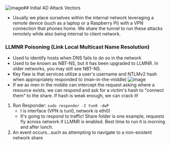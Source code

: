 ![image](https://github.com/user-attachments/assets/98a3bd50-d7dd-46f6-8e76-ee10fe49959e)## Initial AD Attack Vectors
* Usually we place ourselves within the internal network leveraging a remote device (such as a laptop or a Raspberry Pi) with a VPN connection that phones home. We share the tunnel to run these attacks remotely while also being internal to client network.

### LLMNR Poisoning (Link Local Multicast Name Resolution)
* Used to identify hosts when DNS fails to do so in the network
* Used to be known as NBT-NS, but it has been upgraded to LLMNR. In older networks, you may still see NBT-NS.
* Key flaw is that services utilize a user's username and NTLMv2 hash when appropriately responded to (man-in-the-middle)
![image](https://github.com/user-attachments/assets/fb8de3c8-4268-42e0-8c57-d1743c5eb31a)
* If we as men in the middle can intercept the request asking where a resource exists, we can respond and ask for a victim's hash to "connect them" to the share. If hash is weak enough, we can crack it!
1. Run Responder: `sudo responder -I tun0 -dwP`
   * I is interface (VPN is tun0, network is eth0)
   * It's going to respond to traffic! Share folder is one example, requests fly across network if LLMNR is enabled. Best time to run it is morning and after lunch. 
2.  An event occurs...such as attempting to navigate to a non-existent network share

